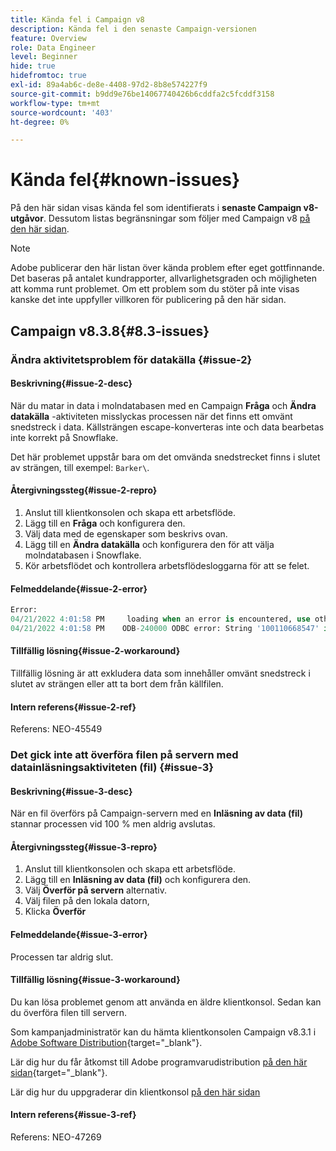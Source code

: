 ```yaml
---
title: Kända fel i Campaign v8
description: Kända fel i den senaste Campaign-versionen
feature: Overview
role: Data Engineer
level: Beginner
hide: true
hidefromtoc: true
exl-id: 89a4ab6c-de8e-4408-97d2-8b8e574227f9
source-git-commit: b9dd9e76be14067740426b6cddfa2c5fcddf3158
workflow-type: tm+mt
source-wordcount: '403'
ht-degree: 0%

---
```


# Kända fel{#known-issues}

På den här sidan visas kända fel som identifierats i **senaste Campaign v8-utgåvor**. Dessutom listas begränsningar som följer med Campaign v8 [på den här sidan](ac-guardrails.md).


>[!NOTE]
>
>Adobe publicerar den här listan över kända problem efter eget gottfinnande. Det baseras på antalet kundrapporter, allvarlighetsgraden och möjligheten att komma runt problemet. Om ett problem som du stöter på inte visas kanske det inte uppfyller villkoren för publicering på den här sidan.

## Campaign v8.3.8{#8.3-issues}

### Ändra aktivitetsproblem för datakälla {#issue-2}

#### Beskrivning{#issue-2-desc}

När du matar in data i molndatabasen med en Campaign **Fråga** och **Ändra datakälla** -aktiviteten misslyckas processen när det finns ett omvänt snedstreck i data. Källsträngen escape-konverteras inte och data bearbetas inte korrekt på Snowflake.

Det här problemet uppstår bara om det omvända snedstrecket finns i slutet av strängen, till exempel: `Barker\`.


#### Återgivningssteg{#issue-2-repro}

1. Anslut till klientkonsolen och skapa ett arbetsflöde.
1. Lägg till en **Fråga** och konfigurera den.
1. Välj data med de egenskaper som beskrivs ovan.
1. Lägg till en **Ändra datakälla** och konfigurera den för att välja molndatabasen i Snowflake.
1. Kör arbetsflödet och kontrollera arbetsflödesloggarna för att se felet.


#### Felmeddelande{#issue-2-error}

```sql
Error:
04/21/2022 4:01:58 PM     loading when an error is encountered, use other values such as 'SKIP_FILE' or 'CONTINUE' for the ON_ERROR option. For more information on loading options, please run 'info loading_data' in a SQL client. SQLState: 22000
04/21/2022 4:01:58 PM    ODB-240000 ODBC error: String '100110668547' is too long and would be truncated   File 'wkf1656797_21_1_3057430574#458516uploadPart0.chunk.gz', line 1, character 0   Row 90058, column "WKF1656797_21_1"["SCARRIER_ROUTE":13]   If you would like to continue
```

#### Tillfällig lösning{#issue-2-workaround}

Tillfällig lösning är att exkludera data som innehåller omvänt snedstreck i slutet av strängen eller att ta bort dem från källfilen.


#### Intern referens{#issue-2-ref}

Referens: NEO-45549


### Det gick inte att överföra filen på servern med datainläsningsaktiviteten (fil) {#issue-3}

#### Beskrivning{#issue-3-desc}

När en fil överförs på Campaign-servern med en **Inläsning av data (fil)** stannar processen vid 100 % men aldrig avslutas.

#### Återgivningssteg{#issue-3-repro}

1. Anslut till klientkonsolen och skapa ett arbetsflöde.
1. Lägg till en **Inläsning av data (fil)** och konfigurera den.
1. Välj **Överför på servern** alternativ.
1. Välj filen på den lokala datorn,
1. Klicka **Överför**


#### Felmeddelande{#issue-3-error}

Processen tar aldrig slut.

#### Tillfällig lösning{#issue-3-workaround}

Du kan lösa problemet genom att använda en äldre klientkonsol. Sedan kan du överföra filen till servern.

Som kampanjadministratör kan du hämta klientkonsolen Campaign v8.3.1 i [Adobe Software Distribution](https://experience.adobe.com/#/downloads/content/software-distribution/en/campaign.html?1_group.propertyvalues.property=.%2Fjcr%3aContent%2Fmetadata%2FDc%3Aversion&amp;1_group.propertyvalues.operation=equals&amp;1_group.propertyvalues.0_values=target-version%3AcCampaign%2F8&amp;orderby=%40jcr%3Acontent%2Fjcr%3AlastModified&amp;order.sort=desc&amp;layout=list&amp;p.offset=0&amp;p.limit=4){target=&quot;_blank&quot;}.

Lär dig hur du får åtkomst till Adobe programvarudistribution [på den här sidan](https://experienceleague.adobe.com/docs/experience-cloud/software-distribution/home.html){target=&quot;_blank&quot;}.

Lär dig hur du uppgraderar din klientkonsol [på den här sidan](connect.md)

#### Intern referens{#issue-3-ref}

Referens: NEO-47269